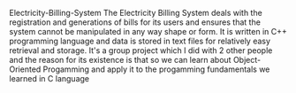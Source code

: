 Electricity-Billing-System
The Electricity Billing System deals with the registration and generations of bills for its users and ensures that the system cannot be manipulated in any way shape or form. It is written in C++ programming language and data is stored in text files for relatively easy retrieval and storage. It's a group project which I did with 2 other people and the reason for its existence is that so we can learn about Object-Oriented Progamming and apply it to the progamming fundamentals we learned in C language
